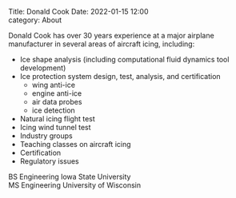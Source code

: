Title: Donald Cook
Date: 2022-01-15 12:00  
category: About

Donald Cook has over 30 years experience at a major airplane manufacturer in
several areas of aircraft icing, including:

* Ice shape analysis (including computational fluid dynamics tool development)
* Ice protection system design, test, analysis, and certification
    - wing anti-ice
    - engine anti-ice
    - air data probes
    - ice detection
* Natural icing flight test
* Icing wind tunnel test
* Industry groups
* Teaching classes on aircraft icing
* Certification
* Regulatory issues  

BS Engineering Iowa State University  
MS Engineering University of Wisconsin  
